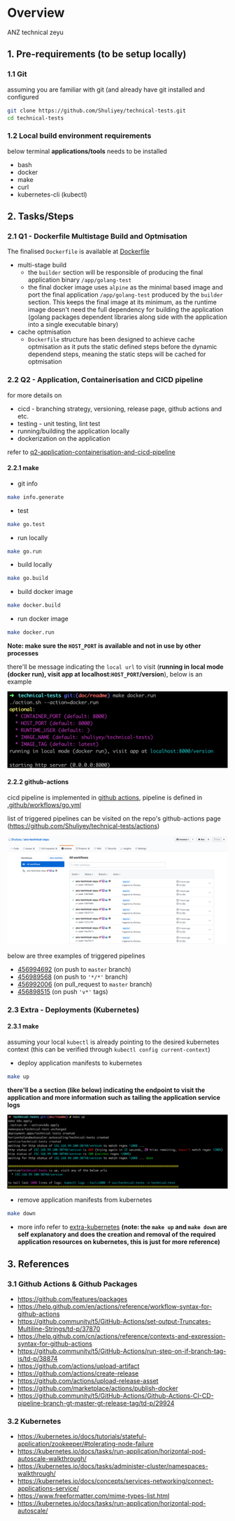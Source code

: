 # Overview

ANZ technical zeyu

## 1. Pre-requirements (to be setup locally)

### 1.1 Git

assuming you are familiar with git (and already have git installed and configured

```bash
git clone https://github.com/Shuliyey/technical-tests.git
cd technical-tests
```

### 1.2 Local build environment requirements

below terminal **applications/tools** needs to be installed

* bash
* docker
* make
* curl
* kubernetes-cli (kubectl)

## 2. Tasks/Steps

### 2.1 Q1 - Dockerfile Multistage Build and Optmisation

The finalised `Dockerfile` is available at [Dockerfile](./Dockerfile)

* multi-stage build
  * the `builder` section will be responsible of producing the final application binary `/app/golang-test`
  * the final docker image uses `alpine` as the minimal based image and port the final application `/app/golang-test` produced by the `builder` section. This keeps the final image at its minimum, as the runtime image doesn't need the full dependency for building the application (golang packages dependent libraries along side with the application into a single executable binary)
* cache optmisation
  * `Dockerfile` structure has been designed to achieve cache optmisation as it puts the static defined steps before the dynamic dependend steps, meaning the static steps will be cached for optmisation

### 2.2 Q2 - Application, Containerisation and CICD pipeline

for more details on

* cicd - branching strategy, versioning, release page, github actions and etc.
* testing - unit testing, lint test
* running/building the application locally
* dockerization on the application

refer to [q2-application-containerisation-and-cicd-pipeline](readme/q2-application-containerisation-and-cicd-pipeline.md)

#### 2.2.1 make

* git info

```bash
make info.generate
```

* test

```bash
make go.test
```

* run locally

```bash
make go.run
```

* build locally

```bash
make go.build
```

* build docker image

```bash
make docker.build
```

* run docker image

```bash
make docker.run
```

**Note: make sure the `HOST_PORT` is available and not in use by other processes**

there'll be message indicating the `local url` to visit (**running in local mode (docker run), visit app at localhost:`HOST_PORT`/version**), below is an example

![anz technical zeyu q2 screenshot docker run example](readme/technical-tests-q2-screenshot-docker-run-example.png)

#### 2.2.2 github-actions

cicd pipeline is implemented in [github actions](https://github.com/features/actions), pipeline is defined in [.github/workflows/go.yml](.github/workflows/go.yml)

list of triggered pipelines can be visited on the repo's github-actions page (https://github.com/Shuliyey/technical-tests/actions)

![anz technical zeyu q2 github actions pipelines](readme/technical-tests-q2-github-actions-pipelines.png)

below are three examples of triggered pipelines

* [456994692](https://github.com/Shuliyey/technical-tests/runs/456994692?check_suite_focus=true) (on push to `master` branch)
* [456989568](https://github.com/Shuliyey/technical-tests/runs/456989568?check_suite_focus=true) (on push to `'*/*'` branch)
* [456992006](https://github.com/Shuliyey/technical-tests/runs/456992006?check_suite_focus=true) (on pull_request to `master` branch)
* [456898515](https://github.com/Shuliyey/technical-tests/runs/456898515?check_suite_focus=true) (on push `'v*'` tags)

### 2.3 Extra - Deployments (Kubernetes)

#### 2.3.1 make

assuming your local `kubectl` is already pointing to the desired kubernetes context (this can be verified through `kubectl config current-context`)

* deploy application manifests to kubernetes

```bash
make up
```

**there'll be a section (like below) indicating the endpoint to visit the application and more information such as tailing the application service logs**

![technical tests extra screenshot make up endpoint](readme/technical-tests-extra-screenshot-make-up-endpoint.png)

* remove application manifests from kubernetes

```bash
make down
```

* more info refer to [extra-kubernetes](readme/extra-kubernetes.md) **(note: the `make up` and `make down` are self explanatory and does the creation and removal of the required application resources on kubernetes, this is just for more reference)**

## 3. References

### 3.1 Github Actions & Github Packages
* https://github.com/features/packages
* https://help.github.com/en/actions/reference/workflow-syntax-for-github-actions
* https://github.community/t5/GitHub-Actions/set-output-Truncates-Multiline-Strings/td-p/37870
* https://help.github.com/cn/actions/reference/contexts-and-expression-syntax-for-github-actions
* https://github.community/t5/GitHub-Actions/run-step-on-if-branch-tag-is/td-p/38874
* https://github.com/actions/upload-artifact
* https://github.com/actions/create-release
* https://github.com/actions/upload-release-asset
* https://github.com/marketplace/actions/publish-docker
* https://github.community/t5/GitHub-Actions/Github-Actions-CI-CD-pipeline-branch-gt-master-gt-release-tag/td-p/29924

### 3.2 Kubernetes
* https://kubernetes.io/docs/tutorials/stateful-application/zookeeper/#tolerating-node-failure
* https://kubernetes.io/docs/tasks/run-application/horizontal-pod-autoscale-walkthrough/
* https://kubernetes.io/docs/tasks/administer-cluster/namespaces-walkthrough/
* https://kubernetes.io/docs/concepts/services-networking/connect-applications-service/
* https://www.freeformatter.com/mime-types-list.html
* https://kubernetes.io/docs/tasks/run-application/horizontal-pod-autoscale/